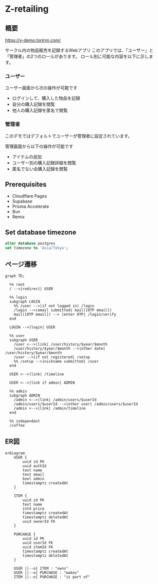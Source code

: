 # Z-retailing

## 概要

https://y-demo.toririm.com/

サークル内の物品販売を記録するWebアプリ
このアプリでは、「ユーザー」と「管理者」の2つのロールがあります。
ロール別に可能な内容を以下に示します。

### ユーザー
ユーザー画面から次の操作が可能です

- ログインして、購入した物品を記録
- 自分の購入記録を閲覧
- 他人の購入記録を匿名で閲覧

### 管理者
このデモではデフォルトでユーザーが管理者に設定されています。

管理画面から以下の操作が可能です

- アイテムの追加
- ユーザー別の購入記録詳細を閲覧
- 匿名でない全購入記録を閲覧


## Prerequisites

- Cloudflare Pages
- Supabase
- Prisma Accelerate
- Bun
- Remix

## Set database timezone

```sql
alter database postgres
set timezone to 'Asia/Tokyo';
```

## ページ遷移

```mermaid
graph TD;

  %% root
  / -->|redirect| USER

  %% login
  subgraph LOGIN
    %% /user -->|if not logged in| /login
    /login -->|email submitted| mail([OTP email])
    mail([OTP email]) --> |enter OTP| /login/verify
  end
  
  LOGIN -->|login| USER

  %% user
  subgraph USER
    /user <-->|link| /user/history/$year/$month
    /user/history/$year/$month -->|other date| /user/history/$year/$month
    /user -->|if not registered| /setup
    %% /setup -->|nickname submitted| /user
  end
  
  USER <-->|link| /timeline
  
  USER <-->|link if admin| ADMIN

  %% admin
  subgraph ADMIN
    /admin <-->|link| /admin/users/$userId
    /admin/users/$userId -->|other user| /admin/users/$userId
    /admin <-->|link| /admin/timeline
  end

  %% independant
  /coffee
```

## ER図
```mermaid
erDiagram 
    USER {
        uuid id PK
        uuid authId
        text name
        text email
        bool admin
        timestamptz createdAt
    }

    ITEM {
        uuid id PK
        text name
        int4 price
        timestamptz createdAt
        timestamptz deletedAt
        uuid ownerId FK
    }

    PURCHASE {
        uuid id PK
        uuid userId FK
        uuid itemId FK
        timestamptz createdAt
        timestamptz deletedAt
    }

    USER ||--o{ ITEM : "owns"
    USER ||--o{ PURCHASE : "makes"
    ITEM ||--o{ PURCHASE : "is part of"
```
